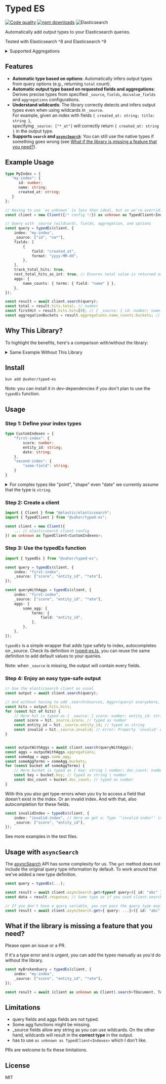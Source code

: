 # Typed ES

[![Code quality](https://github.com/vahor/typed-es/actions/workflows/quality.yml/badge.svg)](https://github.com/vahor/typed-es/actions/workflows/quality.yml)
[![npm downloads](https://img.shields.io/npm/dm/%40vahor%2Ftyped-es)](https://www.npmjs.com/package/@vahor/typed-es)
![Elasticsearch](https://img.shields.io/badge/dynamic/json?url=https%3A%2F%2Fraw.githubusercontent.com%2FVahor%2Ftyped-es%2Frefs%2Fheads%2Fmain%2Fpackage.json&query=%24.devDependencies.%40elastic%2Felasticsearch&logo=elasticsearch&label=Elasticsearch
)


Automatically add output types to your Elasticsearch queries.

Tested with Elasticsearch ^8 and Elasticsearch ^9

<details>
<summary>Supported Aggregations</summary>

### Bucket Aggregations
| Aggregation | Status | Documentation |
|-------------|--------|---------------|
| Adjacency Matrix | ✅ | [docs](https://www.elastic.co/docs/reference/aggregations/search-aggregations-bucket-adjacency-matrix-aggregation) |
| Auto Date Histogram | ✅ | [docs](https://www.elastic.co/docs/reference/aggregations/search-aggregations-bucket-autodatehistogram-aggregation) |
| Categorize Text | ✅ | [docs](https://www.elastic.co/docs/reference/aggregations/search-aggregations-bucket-categorize-text-aggregation) |
| Children | ✅ | [docs](https://www.elastic.co/docs/reference/aggregations/search-aggregations-bucket-children-aggregation) |
| Composite | ✅ | [docs](https://www.elastic.co/docs/reference/aggregations/search-aggregations-bucket-composite-aggregation) |
| Date Histogram | ✅ | [docs](https://www.elastic.co/docs/reference/aggregations/search-aggregations-bucket-datehistogram-aggregation) |
| Date Range | ✅ | [docs](https://www.elastic.co/docs/reference/aggregations/search-aggregations-bucket-daterange-aggregation) |
| Diversified Sampler | ✅ | [docs](https://www.elastic.co/docs/reference/aggregations/search-aggregations-bucket-diversified-sampler-aggregation) |
| Filter | ✅ | [docs](https://www.elastic.co/docs/reference/aggregations/search-aggregations-bucket-filter-aggregation) |
| Filters | ✅ | [docs](https://www.elastic.co/docs/reference/aggregations/search-aggregations-bucket-filters-aggregation) |
| Frequent Item Sets | ✅ | [docs](https://www.elastic.co/docs/reference/aggregations/search-aggregations-bucket-frequent-item-sets-aggregation) |
| Geohash Grid | ✅ | [docs](https://www.elastic.co/docs/reference/aggregations/search-aggregations-bucket-geohashgrid-aggregation) |
| Geohex Grid | ✅ | [docs](https://www.elastic.co/docs/reference/aggregations/search-aggregations-bucket-geohexgrid-aggregation) |
| Geotile Grid | ✅ | [docs](https://www.elastic.co/docs/reference/aggregations/search-aggregations-bucket-geotilegrid-aggregation) |
| Global | ✅ | [docs](https://www.elastic.co/docs/reference/aggregations/search-aggregations-bucket-global-aggregation) |
| Histogram | ✅ | [docs](https://www.elastic.co/docs/reference/aggregations/search-aggregations-bucket-histogram-aggregation) |
| IP Prefix | ✅ | [docs](https://www.elastic.co/docs/reference/aggregations/search-aggregations-bucket-ipprefix-aggregation) |
| IP Range | ✅ | [docs](https://www.elastic.co/docs/reference/aggregations/search-aggregations-bucket-iprange-aggregation) |
| Missing | ✅ | [docs](https://www.elastic.co/docs/reference/aggregations/search-aggregations-bucket-missing-aggregation) |
| Multi Terms | ✅ | [docs](https://www.elastic.co/docs/reference/aggregations/search-aggregations-bucket-multi-terms-aggregation) |
| Parent | ✅ | [docs](https://www.elastic.co/docs/reference/aggregations/search-aggregations-bucket-parent-aggregation) |
| Nested | ✅ | [docs](https://www.elastic.co/docs/reference/aggregations/search-aggregations-bucket-nested-aggregation) |
| Random Sampler | ✅ | [docs](https://www.elastic.co/docs/reference/aggregations/search-aggregations-random-sampler-aggregation) |
| Range | ✅ | [docs](https://www.elastic.co/docs/reference/aggregations/search-aggregations-bucket-range-aggregation) |
| Rare Terms | ❌ | [docs](https://www.elastic.co/docs/reference/aggregations/search-aggregations-bucket-rare-terms-aggregation) |
| Reverse Nested | ✅ | [docs](https://www.elastic.co/docs/reference/aggregations/search-aggregations-bucket-reverse-nested-aggregation) |
| Sampler | ✅ | [docs](https://www.elastic.co/docs/reference/aggregations/search-aggregations-bucket-sampler-aggregation) |
| Significant Terms | ✅ | [docs](https://www.elastic.co/docs/reference/aggregations/search-aggregations-bucket-significantterms-aggregation) |
| Significant Text | ✅ | [docs](https://www.elastic.co/docs/reference/aggregations/search-aggregations-bucket-significanttext-aggregation) |
| Terms | ✅ | [docs](https://www.elastic.co/docs/reference/aggregations/search-aggregations-bucket-terms-aggregation) |
| Time Series | ❌ | [docs](https://www.elastic.co/docs/reference/aggregations/search-aggregations-bucket-time-series-aggregation) |
| Variable Width Histogram | ✅ | [docs](https://www.elastic.co/docs/reference/aggregations/search-aggregations-bucket-variablewidthhistogram-aggregation) |

### Metrics Aggregations
| Aggregation | Status | Documentation |
|-------------|--------|---------------|
| Avg | ✅ | [docs](https://www.elastic.co/docs/reference/aggregations/search-aggregations-metrics-avg-aggregation) |
| Boxplot | ✅ | [docs](https://www.elastic.co/docs/reference/aggregations/search-aggregations-metrics-boxplot-aggregation) |
| Cardinality | ✅ | [docs](https://www.elastic.co/docs/reference/aggregations/search-aggregations-metrics-cardinality-aggregation) |
| Cartesian Bounds | ✅ | [docs](https://www.elastic.co/docs/reference/aggregations/search-aggregations-metrics-cartesian-bounds-aggregation) |
| Cartesian Centroid | ✅ | [docs](https://www.elastic.co/docs/reference/aggregations/search-aggregations-metrics-cartesian-centroid-aggregation) |
| Extended Stats | ✅ | [docs](https://www.elastic.co/docs/reference/aggregations/search-aggregations-metrics-extendedstats-aggregation) |
| Geo Bounds | ✅ | [docs](https://www.elastic.co/docs/reference/aggregations/search-aggregations-metrics-geobounds-aggregation) |
| Geo Centroid | ✅ | [docs](https://www.elastic.co/docs/reference/aggregations/search-aggregations-metrics-geocentroid-aggregation) |
| Geo Line | ✅ | [docs](https://www.elastic.co/docs/reference/aggregations/search-aggregations-metrics-geo-line) |
| Matrix Stats | ✅ | [docs](https://www.elastic.co/docs/reference/aggregations/search-aggregations-matrix-stats-aggregation) |
| Max | ✅ | [docs](https://www.elastic.co/docs/reference/aggregations/search-aggregations-metrics-max-aggregation) |
| Median Absolute Deviation | ✅ | [docs](https://www.elastic.co/docs/reference/aggregations/search-aggregations-metrics-median-absolute-deviation-aggregation) |
| Min | ✅ | [docs](https://www.elastic.co/docs/reference/aggregations/search-aggregations-metrics-min-aggregation) |
| Percentile Ranks | ✅ | [docs](https://www.elastic.co/docs/reference/aggregations/search-aggregations-metrics-percentile-rank-aggregation) |
| Percentiles | ✅ | [docs](https://www.elastic.co/docs/reference/aggregations/search-aggregations-metrics-percentile-aggregation) |
| Rate | ✅ | [docs](https://www.elastic.co/docs/reference/aggregations/search-aggregations-metrics-rate-aggregation) |
| Scripted Metric | ✅ | [docs](https://www.elastic.co/docs/reference/aggregations/search-aggregations-metrics-scripted-metric-aggregation) |
| Stats | ✅ | [docs](https://www.elastic.co/docs/reference/aggregations/search-aggregations-metrics-stats-aggregation) |
| String Stats | ✅ | [docs](https://www.elastic.co/docs/reference/aggregations/search-aggregations-metrics-string-stats-aggregation) |
| Sum | ✅ | [docs](https://www.elastic.co/docs/reference/aggregations/search-aggregations-metrics-sum-aggregation) |
| T-Test | ✅ | [docs](https://www.elastic.co/docs/reference/aggregations/search-aggregations-metrics-ttest-aggregation) |
| Top Hits | ✅ | [docs](https://www.elastic.co/docs/reference/aggregations/search-aggregations-metrics-top-hits-aggregation) |
| Top Metrics | ✅ | [docs](https://www.elastic.co/docs/reference/aggregations/search-aggregations-metrics-top-metrics) |
| Value Count | ✅ | [docs](https://www.elastic.co/docs/reference/aggregations/search-aggregations-metrics-valuecount-aggregation) |
| Weighted Avg | ✅ | [docs](https://www.elastic.co/docs/reference/aggregations/search-aggregations-metrics-weight-avg-aggregation) |

### Pipeline Aggregations
| Aggregation | Status | Documentation |
|-------------|--------|---------------|
| Average Bucket | ❌ | [docs](https://www.elastic.co/docs/reference/aggregations/search-aggregations-pipeline-avg-bucket-aggregation) |
| Bucket Script | ❌ | [docs](https://www.elastic.co/docs/reference/aggregations/search-aggregations-pipeline-bucket-script-aggregation) |
| Bucket Count K-S Test | ❌ | [docs](https://www.elastic.co/docs/reference/aggregations/search-aggregations-bucket-count-ks-test-aggregation) |
| Bucket Correlation | ❌ | [docs](https://www.elastic.co/docs/reference/aggregations/search-aggregations-bucket-correlation-aggregation) |
| Bucket Selector | ❌ | [docs](https://www.elastic.co/docs/reference/aggregations/search-aggregations-pipeline-bucket-selector-aggregation) |
| Bucket Sort | ✅ | [docs](https://www.elastic.co/docs/reference/aggregations/search-aggregations-pipeline-bucket-sort-aggregation) |
| Change Point | ❌ | [docs](https://www.elastic.co/docs/reference/aggregations/search-aggregations-change-point-aggregation) |
| Cumulative Cardinality | ❌ | [docs](https://www.elastic.co/docs/reference/aggregations/search-aggregations-pipeline-cumulative-cardinality-aggregation) |
| Cumulative Sum | ❌ | [docs](https://www.elastic.co/docs/reference/aggregations/search-aggregations-pipeline-cumulative-sum-aggregation) |
| Derivative | ❌ | [docs](https://www.elastic.co/docs/reference/aggregations/search-aggregations-pipeline-derivative-aggregation) |
| Extended Stats Bucket | ❌ | [docs](https://www.elastic.co/docs/reference/aggregations/search-aggregations-pipeline-extended-stats-bucket-aggregation) |
| Inference | ❌ | [docs](https://www.elastic.co/docs/reference/aggregations/search-aggregations-pipeline-inference-bucket-aggregation) |
| Max Bucket | ❌ | [docs](https://www.elastic.co/docs/reference/aggregations/search-aggregations-pipeline-max-bucket-aggregation) |
| Min Bucket | ❌ | [docs](https://www.elastic.co/docs/reference/aggregations/search-aggregations-pipeline-min-bucket-aggregation) |
| Moving Average | ❌ | [docs](https://www.elastic.co/docs/reference/aggregations/search-aggregations-pipeline-movfn-aggregation) |
| Moving Function | ❌ | [docs](https://www.elastic.co/docs/reference/aggregations/search-aggregations-pipeline-movfn-aggregation) |
| Moving Percentiles | ❌ | [docs](https://www.elastic.co/docs/reference/aggregations/search-aggregations-pipeline-moving-percentiles-aggregation) |
| Normalize | ❌ | [docs](https://www.elastic.co/docs/reference/aggregations/search-aggregations-pipeline-normalize-aggregation) |
| Percentiles Bucket | ❌ | [docs](https://www.elastic.co/docs/reference/aggregations/search-aggregations-pipeline-percentiles-bucket-aggregation) |
| Serial Differencing | ❌ | [docs](https://www.elastic.co/docs/reference/aggregations/search-aggregations-pipeline-serialdiff-aggregation) |
| Stats Bucket | ❌ | [docs](https://www.elastic.co/docs/reference/aggregations/search-aggregations-pipeline-stats-bucket-aggregation) |
| Sum Bucket | ❌ | [docs](https://www.elastic.co/docs/reference/aggregations/search-aggregations-pipeline-sum-bucket-aggregation) |

</details>

## Features
- **Automatic type based on options**: Automatically infers output types from query options (e.g., returning `total` count).  
- **Automatic output type based on requested fields and aggregations**: Derives precise types from specified `_source`, `fields`, `docvalue_fields` and `aggregations` configurations.  
- **Understand wildcards**: The library correctly detects and infers output types even when using wildcards in `_source`.  
  For example, given an index with fields `{ created_at: string; title: string }`,  
  specifying `_source: ["*_at"]` will correctly return `{ created_at: string }` in the output type.  
- **Supports `search` and [`asyncSearch`](#usage-with-asyncsearch)**: You can still use the native types if something goes wrong (see [What if the library is missing a feature that you need?](#what-if-the-library-is-missing-a-feature-that-you-need)).

## Example Usage
```ts
type MyIndex = {
   "my-index": {
      id: number;
      name: string;
      created_at: string;
   }
};

// Having to use `as unknown` is less than ideal, but as we're overriding types, typescript isn't very happy
const client = new Client({/* config */}) as unknown as TypedClient<Indexes>;

// Query with _source (wildcard), fields, aggregation, and options
const query = typedEs(client, {
	index: "my-index",
	_source: ["id", "na*"],
	fields: [
		{
			field: "created_at",
			format: "yyyy-MM-dd",
		},
	],
	track_total_hits: true,
	rest_total_hits_as_int: true, // Ensures total value is returned as a number
	aggs: {
		name_counts: { terms: { field: "name" } },
	},
});

const result = await client.search(query);
const total = result.hits.total; // number
const firstHit = result.hits.hits[0]; // { _source: { id: number; name: string}, fields: { created_at: string[] } }
const aggregationBuckets = result.aggregations.name_counts.buckets; // Array<{ key: string | number; doc_count: number; }>
```

## Why This Library?
To highlight the benefits, here's a comparison with/without the library:

<details>
<summary>Same Example Without This Library</summary>

#### Without providing any types

```ts
const result = await client.search(query);
const total = result.hits.total; // number | estypes.SearchTotalHits | undefined
const firstHit = result.hits.hits[0]._source; // unknown
const aggregationBuckets = result.aggregations!.name_counts.buckets; // any, ts error: Object is possibly 'undefined'.
```

#### With manual type definitions

```ts
const result = await client.search<
  { id: number; created_at: string; },
  {
    name_counts: {
      buckets: Array<{ key: string; doc_count: number }>;
    };
  }
>(query);

const total = result.hits.total; // number | estypes.SearchTotalHits | undefined
const firstHit = result.hits.hits[0]; // { _source: { id: number; created_at: string; } | undefined, fields: Record<string, unknown> }
const aggregationBuckets = result.aggregations!.name_counts.buckets; // Array<{ key: string; doc_count: number; }>
```

#### With @vahor/typed-es

```ts
// Automatic type inference - no manual definitions needed
const result = await client.search(query);
const total = result.hits.total; // number
const firstHit = result.hits.hits[0]._source; // { id: number; created_at: string }
const aggregationBuckets = result.aggregations.name_counts.buckets; // Array<{ key: string | number; doc_count: number }> 
```

</details>

## Install

```bash
bun add @vahor/typed-es
```

Note: you can install it in dev-dependencies if you don't plan to use the `typedEs` function.

## Usage


### Step 1: Define your index types

```ts
type CustomIndexes = {
    "first-index": {
        score: number;
        entity_id: string;
        date: string;
    },
    "second-index": {
        "some-field": string;
    }
}
```

<details>
    <summary>For complex types like "point", "shape" even "date" we currently assume that the type is <code>string</code>.</summary>

ex:
```json
{
    "mappings": {
        "properties": {
            "location": {
                "type": "point"
            },
            "date": {
                "type": "date"
            }
        }
    }
}
```

would give:

```ts
type CustomIndexes = {
	"first-index": {
		location: string;
		date: string;
	};
};
```

</details>

### Step 2: Create a client

```ts
import { Client } from "@elastic/elasticsearch";
import { TypedClient } from "@vahor/typed-es";

const client = new Client({
    ... // elasticsearch client config
}) as unknown as TypedClient<CustomIndexes>;
```

### Step 3: Use the typedEs function

```ts
import { typedEs } from "@vahor/typed-es";

const query = typedEs(client, {
    index: "first-index",
    _source: ["score", "entity_id", "*ate"],
});

const queryWithAggs = typedEs(client, {
    index: "first-index",
    _source: ["score", "entity_id", "*ate"],
    aggs: {
        some_agg: {
            terms: {
                field: "entity_id",
            },
        },
    },
});
```

`typedEs` is a simple wrapper that adds type safety to index, autocompletes on _source. 
Check its definition in [typed-es.ts](./src/typed-es.ts), you can reuse the same definition to add default values to your queries.

Note: when `_source` is missing, the output will contain every fields.

### Step 4: Enjoy an easy type-safe output

```ts
// Use the elasticsearch client as usual
const output = await client.search(query);

// And without having to add .search<Sources, Aggs>(query) everywhere, you now have access to the correct types
const hits = output.hits.hits;
for (const hit of hits) {
    // Here hit is typed as { _source: { score: number; entity_id: string, date: string } }
    const score = hit._source.score; // typed as number
    const entity_id = hit._source.entity_id; // typed as string
    const invalid = hit._source.invalid; // error: Property 'invalid' does not exist on type '{ score: number; entity_id: string; }'
}


const outputWithAggs = await client.search(queryWithAggs);
const aggs = outputWithAggs.aggregations;
const someAgg = aggs.some_agg;
const someAggTerms = someAgg.buckets;
for (const bucket of someAggTerms) {
    // Here bucket is typed as { key: string | number; doc_count: number }
    const key = bucket.key; // typed as string | number
    const doc_count = bucket.doc_count; // typed as number
}
```

With this you also get type-errors when you try to access a field that doesn't exist in the index. Or an invalid index.
And with that, also autocompletion for these fields.
```ts
const invalidIndex = typedEs(client, {
    index: "invalid-index", // Here we get a: Type '"invalid-index"' is not assignable to type '"first-index" | "second-index"'. 
    _source: ["score", "entity_id"],
});
```

See more examples in the test files.

## Usage with `asyncSearch`

The [asyncSearch](https://www.elastic.co/docs/api/doc/elasticsearch/operation/operation-async-search-get) API has some complexity for us. The `get` method does not include the original query type information by default.
To work around that we've added a new type definition.

```typescript
const query = typedEs(...);

const result = await client.asyncSearch.get<typeof query>({ id: "abc" });
const data = result.response; // Same type as if you used client.search(query);

// If you don't have a query variable, you can pass the query type explicitly.
const result = await client.asyncSearch.get<{ query: ...}>({ id: "abc" });
```

## What if the library is missing a feature that you need?

Please open an issue or a PR.

If it's a type error and is urgent, you can add the types manually as you'd do without the library.

```typescript
const myBrokenQuery = typedEs(client, {
    index: "my-index",
    _source: ["score", "entity_id", "*ate"],
});

const result = await (client as unknown as Client).search<TDocument, TAggregations>(myBrokenQuery); // With the `as Client` cast you are now using the native types
```

## Limitations

- query fields and aggs fields are not typed.
- Some agg functions might be missing.
- _source fields allow any string as you can use wildcards. On the other hand, wildcards will result in the **correct type** in the output.
- has to use `as unknown as TypedClient<Indexes>` which I don't like.


PRs are welcome to fix these limitations.

## License

MIT
